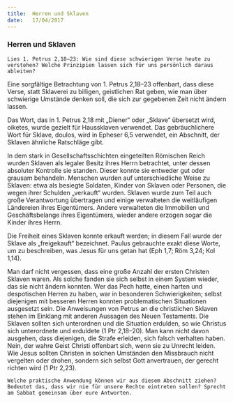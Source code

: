 ```yaml
---
title:  Herren und Sklaven
date:   17/04/2017
---
```


### Herren und Sklaven 

`Lies 1. Petrus 2,18–23: Wie sind diese schwierigen Verse heute zu verstehen? Welche Prinzipien lassen sich für uns persönlich daraus ableiten?` 

Eine sorgfältige Betrachtung von 1. Petrus 2,18–23 offenbart, dass diese Verse, statt Sklaverei zu billigen, geistlichen Rat geben, wie man über schwierige Umstände denken soll, die sich zur gegebenen Zeit nicht ändern lassen. 

Das Wort, das in 1. Petrus 2,18 mit „Diener“ oder „Sklave“ übersetzt wird, oiketes, wurde gezielt für Haussklaven verwendet. Das gebräuchlichere Wort für Sklave, doulos, wird in Epheser 6,5 verwendet, ein Abschnitt, der Sklaven ähnliche Ratschläge gibt. 

In dem stark in Gesellschaftsschichten eingeteilten Römischen Reich wurden Sklaven als legaler Besitz ihres Herrn betrachtet, unter dessen absoluter Kontrolle sie standen. Dieser konnte sie entweder gut oder grausam behandeln. Menschen wurden auf unterschiedliche Weise zu Sklaven: etwa als besiegte Soldaten, Kinder von Sklaven oder Personen, die wegen ihrer Schulden „verkauft“ wurden. Sklaven wurde zum Teil auch große Verantwortung übertragen und einige verwalteten die weitläufigen Ländereien ihres Eigentümers. Andere verwalteten die Immobilien und Geschäftsbelange ihres Eigentümers, wieder andere erzogen sogar die Kinder ihres Herrn. 

Die Freiheit eines Sklaven konnte erkauft werden; in diesem Fall wurde der Sklave als „freigekauft“ bezeichnet. Paulus gebrauchte exakt diese Worte, um zu beschreiben, was Jesus für uns getan hat (Eph 1,7; Röm 3,24; Kol 1,14). 

Man darf nicht vergessen, dass eine große Anzahl der ersten Christen Sklaven waren. Als solche fanden sie sich selbst in einem System wieder, das sie nicht ändern konnten. Wer das Pech hatte, einen harten und despotischen Herren zu haben, war in besonderen Schwierigkeiten; selbst diejenigen mit besseren Herren konnten problematischen Situationen ausgesetzt sein. Die Anweisungen von Petrus an die christlichen Sklaven stehen im Einklang mit anderen Aussagen des Neuen Testaments. Die Sklaven sollten sich unterordnen und die Situation erdulden, so wie Christus sich unterordnete und erduldete (1 Ptr 2,18–20). Man kann nicht davon ausgehen, dass diejenigen, die Strafe erleiden, sich falsch verhalten haben. Nein, der wahre Geist Christi offenbart sich, wenn sie zu Unrecht leiden. Wie Jesus sollten Christen in solchen Umständen den Missbrauch nicht vergelten oder drohen, sondern sich selbst Gott anvertrauen, der gerecht richten wird (1 Ptr 2,23). 

`Welche praktische Anwendung können wir aus diesem Abschnitt ziehen? Bedeutet das, dass wir nie für unsere Rechte eintreten sollen? Sprecht am Sabbat gemeinsam über eure Antworten.` 